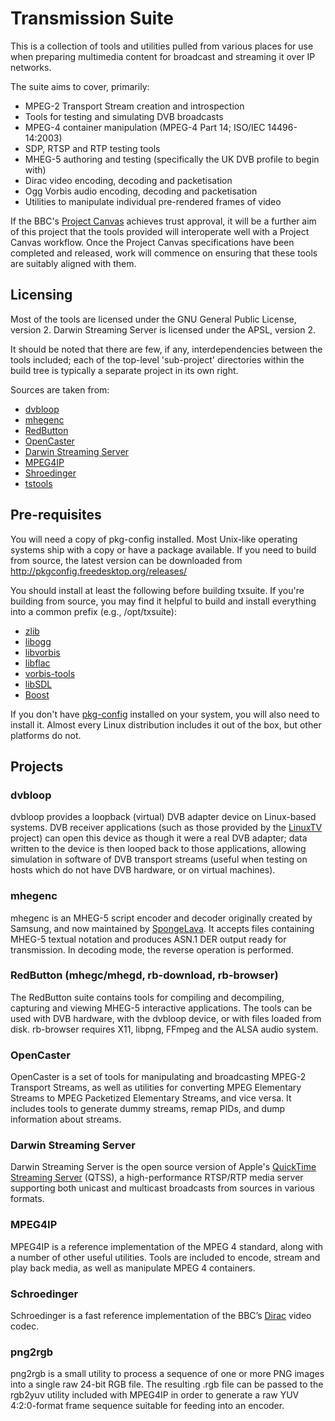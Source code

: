 # Transmission Suite

This is a collection of tools and utilities pulled from various places
for use when preparing multimedia content for broadcast and streaming it
over IP networks.

The suite aims to cover, primarily:

* MPEG-2 Transport Stream creation and introspection
* Tools for testing and simulating DVB broadcasts
* MPEG-4 container manipulation (MPEG-4 Part 14; ISO/IEC 14496-14:2003)
* SDP, RTSP and RTP testing tools
* MHEG-5 authoring and testing (specifically the UK DVB profile to begin with)
* Dirac video encoding, decoding and packetisation
* Ogg Vorbis audio encoding, decoding and packetisation
* Utilities to manipulate individual pre-rendered frames of video

If the BBC's [Project Canvas](http://www.bbc.co.uk/bbctrust/consult/open_consultations/canvas.html)
achieves trust approval, it will be a further aim of this project that the tools provided
will interoperate well with a Project Canvas workflow. Once the Project Canvas
specifications have been completed and released, work will commence on ensuring
that these tools are suitably aligned with them.

## Licensing

Most of the tools are licensed under the GNU General Public License, version 2.
Darwin Streaming Server is licensed under the APSL, version 2.

It should be noted that there are few, if any, interdependencies between
the tools included; each of the top-level 'sub-project' directories within
the build tree is typically a separate project in its own right.

Sources are taken from:

* [dvbloop](http://cpn.dyndns.org/projects/dvbloop.shtml)
* [mhegenc](http://www.spongelava.com/mhegenc.html)
* [RedButton](http://redbutton.sourceforge.net)
* [OpenCaster](http://www.avalpa.com/)
* [Darwin Streaming Server](http://dss.macosforge.org/)
* [MPEG4IP](http://mpeg4ip.sourceforge.net/)
* [Shroedinger](http://diracvideo.org/)
* [tstools](http://tstools.berlios.de/)

## Pre-requisites

You will need a copy of pkg-config installed. Most Unix-like operating systems
ship with a copy or have a package available. If you need to build from source,
the latest version can be downloaded from http://pkgconfig.freedesktop.org/releases/


You should install at least the following before building txsuite. If you're
building from source, you may find it helpful to build and install everything
into a common prefix (e.g., /opt/txsuite):

* [zlib](http://www.zlib.net/)
* [libogg](http://xiph.org/)
* [libvorbis](http://xiph.org/)
* [libflac](http://xiph.org/)
* [vorbis-tools](http://xiph.org/)
* [libSDL](http://www.libsdl.org/)
* [Boost](http://www.boost.org/)

If you don't have [pkg-config](http://pkg-config.freedesktop.org/wiki/) installed
on your system, you will also need to install it. Almost every Linux distribution
includes it out of the box, but other platforms do not.

## Projects

### dvbloop

dvbloop provides a loopback (virtual) DVB adapter device on Linux-based systems. DVB
receiver applications (such as those provided by the [LinuxTV](http://www.linuxtv.org/)
project) can open this device as though it were a real DVB adapter; data written to the
device is then looped back to those applications, allowing simulation in software of
DVB transport streams (useful when testing on hosts which do not have DVB hardware, or
on virtual machines).

### mhegenc

mhegenc is an MHEG-5 script encoder and decoder originally created by Samsung, and now
maintained by [SpongeLava](http://www.spongelava.com/). It accepts files containing
MHEG-5 textual notation and produces ASN.1 DER output ready for transmission. In decoding
mode, the reverse operation is performed.

### RedButton (mhegc/mhegd, rb-download, rb-browser)

The RedButton suite contains tools for compiling and decompiling, capturing and viewing
MHEG-5 interactive applications. The tools can be used with DVB hardware, with the dvbloop
device, or with files loaded from disk. rb-browser requires X11, libpng, FFmpeg and the
ALSA audio system.

### OpenCaster

OpenCaster is a set of tools for manipulating and broadcasting MPEG-2 Transport Streams,
as well as utilities for converting MPEG Elementary Streams to MPEG Packetized Elementary
Streams, and vice versa. It includes tools to generate dummy streams, remap PIDs, and
dump information about streams.

### Darwin Streaming Server

Darwin Streaming Server is the open source version of Apple's [QuickTime Streaming Server](http://www.apple.com/quicktime/streamingserver/) (QTSS),
a high-performance RTSP/RTP media server supporting both unicast and multicast broadcasts
from sources in various formats.

### MPEG4IP

MPEG4IP is a reference implementation of the MPEG 4 standard, along with a
number of other useful utilities. Tools are included to encode, stream and
play back media, as well as manipulate MPEG 4 containers.

### Schroedinger

Schroedinger is a fast reference implementation of the BBC’s [Dirac](http://diracvideo.org/)
video codec.

### png2rgb

png2rgb is a small utility to process a sequence of one or more PNG images into
a single raw 24-bit RGB file. The resulting .rgb file can be passed to the rgb2yuv
utility included with MPEG4IP in order to generate a raw YUV 4:2:0-format frame
sequence suitable for feeding into an encoder.
